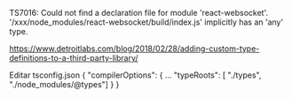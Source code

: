 TS7016: Could not find a declaration file for module 'react-websocket'. '/xxx/node_modules/react-websocket/build/index.js' implicitly has an 'any' type.

https://www.detroitlabs.com/blog/2018/02/28/adding-custom-type-definitions-to-a-third-party-library/

Editar tsconfig.json
{
     "compilerOptions": {
         ...
         "typeRoots": [ "./types", "./node_modules/@types"]
      }
}

